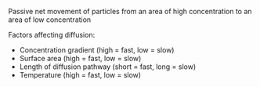 Passive net movement of particles from an area of high concentration to an area of low concentration

Factors affecting diffusion:
- Concentration gradient (high = fast, low = slow)
- Surface area (high = fast, low = slow)
- Length of diffusion pathway (short = fast, long = slow)
- Temperature (high = fast, low = slow)
